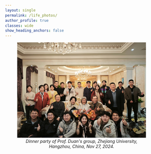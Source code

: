 ```yaml
---
layout: single
permalink: /life_photos/
author_profile: true
classes: wide
show_heading_anchors: false
---
```

<figure>
  <img src="/assets/images/life1.jpg" alt="Research photo" width="500">
  <figcaption style="display:block; text-align:center; font-style:italic; width:100%;">
  Dinner party of Prof. Duan's group, Zhejiang University, Hangzhou, China, Nov 27, 2024.
  </figcaption>
</figure>


